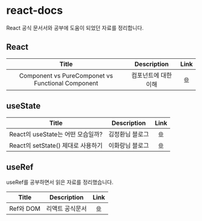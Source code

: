 # react-docs

React 공식 문서서와 공부에 도움이 되었던 자료를 정리합니다.

## React

|                       Title                       |     Description      |                                                                 Link                                                                 |
| :-----------------------------------------------: | :------------------: | :----------------------------------------------------------------------------------------------------------------------------------: |
| Component vs PureComponet vs Functional Component | 컴포넌트에 대한 이해 | <a href="https://usecode.pw/react-%EC%9D%B4%ED%95%B4-%EA%B8%B0%EC%B4%88-class-vs-pure-vs-function-component/" target="_blank">🌐</a> |

## useState

|               Title                |   Description   |                                          Link                                          |
| :--------------------------------: | :-------------: | :------------------------------------------------------------------------------------: |
| React의 useState는 어떤 모습일까?  | 김정환님 블로그 | <a href="https://leehwarang.github.io/2020/07/28/setState.html" target="_blank">🌐</a> |
| React의 setState() 제대로 사용하기 | 이화랑님 블로그 | <a href="https://leehwarang.github.io/2020/07/28/setState.html" target="_blank">🌐</a> |

## useRef

useRef를 공부하면서 읽은 자료를 정리했습니다.

|   Title   |   Description   |                                        Link                                        |
| :-------: | :-------------: | :--------------------------------------------------------------------------------: |
| Ref와 DOM | 리액트 공식문서 | <a href="https://ko.reactjs.org/docs/refs-and-the-dom.html" target="_blank">🌐</a> |
